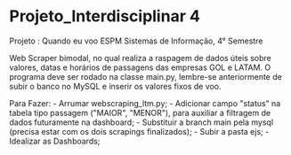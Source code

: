 # Projeto_Interdisciplinar 4
Projeto : Quando eu voo
ESPM Sistemas de Informação, 4° Semestre

Web Scraper bimodal, no qual realiza a raspagem de dados úteis sobre valores, datas e horários de passagens das empresas GOL e LATAM.
O programa deve ser rodado na classe main.py, lembre-se anteriormente de subir o banco no MySQL e inserir os valores fixos de voo.

Para Fazer:
    - Arrumar webscraping_ltm.py;
    - Adicionar campo "status" na tabela tipo passagem ("MAIOR", "MENOR"), para auxiliar a filtragem de dados futuramente na dashboard;
    - Substituir a branch main pela mysql (precisa estar com os dois scrapings finalizados);
    - Subir a pasta ejs;
    - Idealizar as Dashboards;